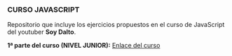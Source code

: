 ### CURSO JAVASCRIPT

Repositorio que incluye los ejercicios propuestos en el curso de JavaScript del youtuber **Soy Dalto**.

**1ª parte del curso (NIVEL JUNIOR):** [Enlace del curso](https://youtu.be/z95mZVUcJ-E)